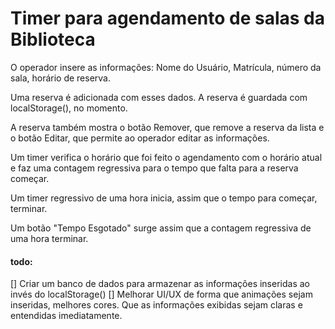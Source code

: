 # Timer para agendamento de salas da Biblioteca

O operador insere as informações: Nome do Usuário, Matrícula, número da sala, horário de reserva.

Uma reserva é adicionada com esses dados. A reserva é guardada com localStorage(), no momento.

A reserva também mostra o botão Remover, que remove a reserva da lista e o botão Editar, que permite ao operador editar as informações.

Um timer verifica o horário que foi feito o agendamento com o horário atual e faz uma contagem regressiva para o tempo que falta para a reserva começar.

Um timer regressivo de uma hora inicia, assim que o tempo para começar, terminar.

Um botão "Tempo Esgotado" surge assim que a contagem regressiva de uma hora terminar.

#### todo:

[] Criar um banco de dados para armazenar as informações inseridas ao invés do localStorage()
[] Melhorar UI/UX de forma que animações sejam inseridas, melhores cores. Que as informações exibidas sejam claras e entendidas imediatamente.
